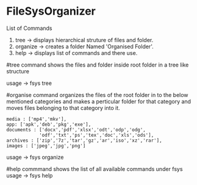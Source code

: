 # FileSysOrganizer
List of Commands
1. tree -> displays hierarchical struture of files and folder.
2. organize -> creates a folder Named 'Organised Folder'.
3. help -> displays list of commands and there use. 

#tree command shows the files and folder inside root folder in  a tree like structure

usage -> fsys tree


#organise command organizes the files of the root folder in to the below mentioned categories and makes a perticular folder for that category and moves files belonging to that category into it.

    media : ['mp4','mkv'],
    app: ['apk','deb','pkg','exe'],
    documents : ['docx','pdf','xlsx','odt','odp','odg',
                'odf','txt','ps','tex','doc','xls','ods'],
    archives : ['zip','7z','tar','gz','ar','iso','xz','rar'],
    images : ['jpeg','jpg','png']
usage -> fsys organize





#help commmand shows the list of all available commands under fsys
usage -> fsys help 

